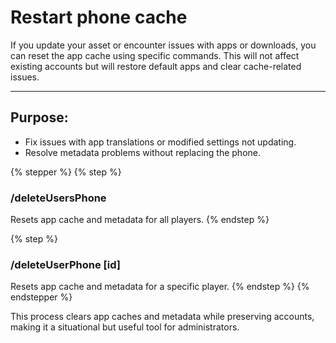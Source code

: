 # Restart phone cache

If you update your asset or encounter issues with apps or downloads, you can reset the app cache using specific commands. This will not affect existing accounts but will restore default apps and clear cache-related issues.

***

## **Purpose:**

* Fix issues with app translations or modified settings not updating.
* Resolve metadata problems without replacing the phone.

{% stepper %}
{% step %}
### /deleteUsersPhone

Resets app cache and metadata for all players.
{% endstep %}

{% step %}
### /deleteUserPhone \[id]

Resets app cache and metadata for a specific player.
{% endstep %}
{% endstepper %}

This process clears app caches and metadata while preserving accounts, making it a situational but useful tool for administrators.
